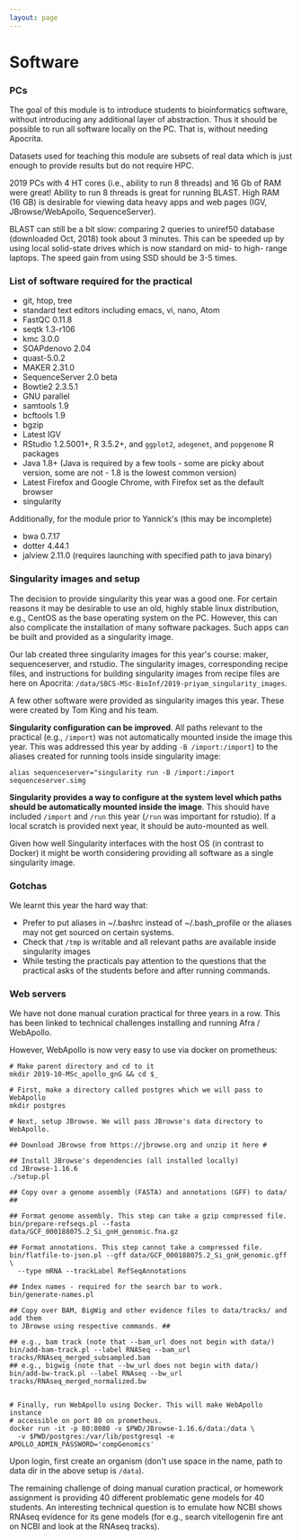 ```yaml
---
layout: page
---
```


# Software

### PCs
The goal of this module is to introduce students to bioinformatics software,
without introducing any additional layer of abstraction. Thus it should be
possible to run all software locally on the PC. That is, without needing
Apocrita.

Datasets used for teaching this module are subsets of real data which is
just enough to provide results but do not require HPC.

2019 PCs with 4 HT cores (i.e., ability to run 8 threads) and 16 Gb of RAM
were great! Ability to run 8 threads is great for running BLAST. High RAM
(16 GB) is desirable for viewing data heavy apps and web pages (IGV,
JBrowse/WebApollo, SequenceServer).

BLAST can still be a bit slow: comparing 2 queries to uniref50 database
(downloaded Oct, 2018) took about 3 minutes. This can be speeded up by
using local solid-state drives which is now standard on mid- to high-
range laptops. The speed gain from using SSD should be 3-5 times.

### List of software required for the practical

* git, htop, tree
* standard text editors including emacs, vi, nano, Atom
* FastQC 0.11.8
* seqtk 1.3-r106
* kmc 3.0.0
* SOAPdenovo 2.04
* quast-5.0.2
* MAKER 2.31.0
* SequenceServer 2.0 beta
* Bowtie2 2.3.5.1
* GNU parallel
* samtools 1.9
* bcftools 1.9
* bgzip
* Latest IGV
* RStudio 1.2.5001+, R 3.5.2+, and `ggplot2`, `adegenet`, and `popgenome` R packages
* Java 1.8+ (Java is required by a few tools - some are picky about version,
  some are not - 1.8 is the lowest common version)
* Latest Firefox and Google Chrome, with Firefox set as the default browser
* singularity

Additionally, for the module prior to Yannick's (this may be incomplete)
* bwa 0.7.17
* dotter 4.44.1
* jalview 2.11.0 (requires launching with specified path to java binary)


### Singularity images and setup

The decision to provide singularity this year was a good one. For certain
reasons it may be desirable to use an old, highly stable linux distribution,
e.g., CentOS as the base operating system on the PC. However, this can also
complicate the installation of many software packages. Such apps can be built
and provided as a singularity image.

Our lab created three singularity images for this year's course: maker,
sequenceserver, and rstudio. The singularity images, corresponding recipe
files, and instructions for building singularity images from recipe files
are here on Apocrita: `/data/SBCS-MSc-BioInf/2019-priyam_singularity_images`.

A few other software were provided as singularity images this year. These were
created by Tom King and his team.

**Singularity configuration can be improved**. All paths relevant to the practical
(e.g., `/import`) was not automatically mounted inside the image this year. This
was addressed this year by adding `-B /import:/import`) to the aliases created
for running tools inside singularity image:

```
alias sequenceserver="singularity run -B /import:/import sequenceserver.simg
```

**Singularity provides a way to configure at the system level which paths
should be automatically mounted inside the image**. This should have included
`/import` and `/run` this year (`/run` was important for rstudio). If a local
scratch is provided next year, it should be auto-mounted as well.

Given how well Singularity interfaces with the host OS (in contrast to Docker)
it might be worth considering providing all software as a single singularity
image.

### Gotchas

We learnt this year the hard way that:

* Prefer to put aliases in ~/.bashrc instead of ~/.bash_profile or the aliases
  may not get sourced on certain systems.
* Check that `/tmp` is writable and all relevant paths are available inside
  singularity images
* While testing the practicals pay attention to the questions that the
  practical asks of the students before and after running commands.

### Web servers

We have not done manual curation practical for three years in a row. This has
been linked to technical challenges installing and running Afra / WebApollo.

However, WebApollo is now very easy to use via docker on prometheus:

```
# Make parent directory and cd to it
mkdir 2019-10-MSc_apollo_gnG && cd $_

# First, make a directory called postgres which we will pass to WebApollo
mkdir postgres

# Next, setup JBrowse. We will pass JBrowse's data directory to  WebApollo.

## Download JBrowse from https://jbrowse.org and unzip it here #

## Install JBrowse's dependencies (all installed locally)
cd JBrowse-1.16.6
./setup.pl

## Copy over a genome assembly (FASTA) and annotations (GFF) to data/ ##

## Format genome assembly. This step can take a gzip compressed file.
bin/prepare-refseqs.pl --fasta data/GCF_000188075.2_Si_gnH_genomic.fna.gz

## Format annotations. This step cannot take a compressed file.
bin/flatfile-to-json.pl --gff data/GCF_000188075.2_Si_gnH_genomic.gff \
  --type mRNA --trackLabel RefSeqAnnotations

## Index names - required for the search bar to work.
bin/generate-names.pl

## Copy over BAM, BigWig and other evidence files to data/tracks/ and add them
to JBrowse using respective commands. ##

## e.g., bam track (note that --bam_url does not begin with data/)
bin/add-bam-track.pl --label RNASeq --bam_url tracks/RNAseq_merged_subsampled.bam
## e.g., bigwig (note that --bw_url does not begin with data/)
bin/add-bw-track.pl --label RNAseq --bw_url tracks/RNAseq_merged_normalized.bw


# Finally, run WebApollo using Docker. This will make WebApollo instance
# accessible on port 80 on prometheus.
docker run -it -p 80:8080 -v $PWD/JBrowse-1.16.6/data:/data \
  -v $PWD/postgres:/var/lib/postgresql -e APOLLO_ADMIN_PASSWORD='compGenomics'
```

Upon login, first create an organism (don't use space in the name, path to data
dir in the above setup is `/data`).

The remaining challenge of doing manual curation practical, or homework
assignment is providing 40 different problematic gene models for 40 students.
An interesting technical question is to emulate how NCBI shows RNAseq evidence
for its gene models (for e.g., search vitellogenin fire ant on NCBI and look at
the RNAseq tracks).

